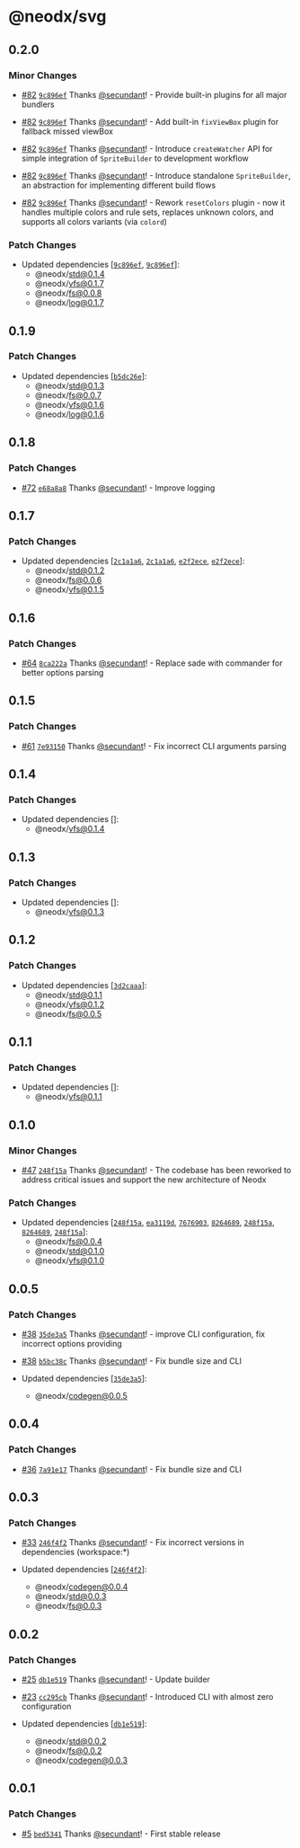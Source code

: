 # @neodx/svg

## 0.2.0

### Minor Changes

- [#82](https://github.com/secundant/neodx/pull/82) [`9c896ef`](https://github.com/secundant/neodx/commit/9c896efc7bd09c51e693d694e8265e0e580e30b4) Thanks [@secundant](https://github.com/secundant)! - Provide built-in plugins for all major bundlers

- [#82](https://github.com/secundant/neodx/pull/82) [`9c896ef`](https://github.com/secundant/neodx/commit/9c896efc7bd09c51e693d694e8265e0e580e30b4) Thanks [@secundant](https://github.com/secundant)! - Add built-in `fixViewBox` plugin for fallback missed viewBox

- [#82](https://github.com/secundant/neodx/pull/82) [`9c896ef`](https://github.com/secundant/neodx/commit/9c896efc7bd09c51e693d694e8265e0e580e30b4) Thanks [@secundant](https://github.com/secundant)! - Introduce `createWatcher` API for simple integration of `SpriteBuilder` to development workflow

- [#82](https://github.com/secundant/neodx/pull/82) [`9c896ef`](https://github.com/secundant/neodx/commit/9c896efc7bd09c51e693d694e8265e0e580e30b4) Thanks [@secundant](https://github.com/secundant)! - Introduce standalone `SpriteBuilder`, an abstraction for implementing different build flows

- [#82](https://github.com/secundant/neodx/pull/82) [`9c896ef`](https://github.com/secundant/neodx/commit/9c896efc7bd09c51e693d694e8265e0e580e30b4) Thanks [@secundant](https://github.com/secundant)! - Rework `resetColors` plugin - now it handles multiple colors and rule sets, replaces unknown colors, and supports all colors variants (via `colord`)

### Patch Changes

- Updated dependencies [[`9c896ef`](https://github.com/secundant/neodx/commit/9c896efc7bd09c51e693d694e8265e0e580e30b4), [`9c896ef`](https://github.com/secundant/neodx/commit/9c896efc7bd09c51e693d694e8265e0e580e30b4)]:
  - @neodx/std@0.1.4
  - @neodx/vfs@0.1.7
  - @neodx/fs@0.0.8
  - @neodx/log@0.1.7

## 0.1.9

### Patch Changes

- Updated dependencies [[`b5dc26e`](https://github.com/secundant/neodx/commit/b5dc26e0c47bab3f01863a15cf5db360e39efdcf)]:
  - @neodx/std@0.1.3
  - @neodx/fs@0.0.7
  - @neodx/vfs@0.1.6
  - @neodx/log@0.1.6

## 0.1.8

### Patch Changes

- [#72](https://github.com/secundant/neodx/pull/72) [`e68a8a8`](https://github.com/secundant/neodx/commit/e68a8a8e4e121b31b8c53f7ae13c20f72f3e2697) Thanks [@secundant](https://github.com/secundant)! - Improve logging

## 0.1.7

### Patch Changes

- Updated dependencies [[`2c1a1a6`](https://github.com/secundant/neodx/commit/2c1a1a6e1e2980f2fdd26260790707db7352bce8), [`2c1a1a6`](https://github.com/secundant/neodx/commit/2c1a1a6e1e2980f2fdd26260790707db7352bce8), [`e2f2ece`](https://github.com/secundant/neodx/commit/e2f2eceec7aaa5d4ddbc5f156a018cf3822d529a), [`e2f2ece`](https://github.com/secundant/neodx/commit/e2f2eceec7aaa5d4ddbc5f156a018cf3822d529a)]:
  - @neodx/std@0.1.2
  - @neodx/fs@0.0.6
  - @neodx/vfs@0.1.5

## 0.1.6

### Patch Changes

- [#64](https://github.com/secundant/neodx/pull/64) [`8ca222a`](https://github.com/secundant/neodx/commit/8ca222a022feb91bb03ec12dab089627cc4849ae) Thanks [@secundant](https://github.com/secundant)! - Replace sade with commander for better options parsing

## 0.1.5

### Patch Changes

- [#61](https://github.com/secundant/neodx/pull/61) [`7e93150`](https://github.com/secundant/neodx/commit/7e931500a6fe300a056420fc7f80053857b5aa5a) Thanks [@secundant](https://github.com/secundant)! - Fix incorrect CLI arguments parsing

## 0.1.4

### Patch Changes

- Updated dependencies []:
  - @neodx/vfs@0.1.4

## 0.1.3

### Patch Changes

- Updated dependencies []:
  - @neodx/vfs@0.1.3

## 0.1.2

### Patch Changes

- Updated dependencies [[`3d2caaa`](https://github.com/secundant/neodx/commit/3d2caaa792bcf392765c08d11c6a82c3a19295e4)]:
  - @neodx/std@0.1.1
  - @neodx/vfs@0.1.2
  - @neodx/fs@0.0.5

## 0.1.1

### Patch Changes

- Updated dependencies []:
  - @neodx/vfs@0.1.1

## 0.1.0

### Minor Changes

- [#47](https://github.com/secundant/neodx/pull/47) [`248f15a`](https://github.com/secundant/neodx/commit/248f15ab83719f4fecc19c6882442c8815d3bfba) Thanks [@secundant](https://github.com/secundant)! - The codebase has been reworked to address critical issues and support the new architecture of Neodx

### Patch Changes

- Updated dependencies [[`248f15a`](https://github.com/secundant/neodx/commit/248f15ab83719f4fecc19c6882442c8815d3bfba), [`ea3119d`](https://github.com/secundant/neodx/commit/ea3119d23cd6107b1a1c71caf69877511536a975), [`7676903`](https://github.com/secundant/neodx/commit/76769036464164b3db2b9ff13a63b72e719430e6), [`8264689`](https://github.com/secundant/neodx/commit/826468971ee171e5e2a0a28c55e0a2e9411f12a3), [`248f15a`](https://github.com/secundant/neodx/commit/248f15ab83719f4fecc19c6882442c8815d3bfba), [`8264689`](https://github.com/secundant/neodx/commit/826468971ee171e5e2a0a28c55e0a2e9411f12a3), [`248f15a`](https://github.com/secundant/neodx/commit/248f15ab83719f4fecc19c6882442c8815d3bfba)]:
  - @neodx/fs@0.0.4
  - @neodx/std@0.1.0
  - @neodx/vfs@0.1.0

## 0.0.5

### Patch Changes

- [#38](https://github.com/secundant/neodx/pull/38) [`35de3a5`](https://github.com/secundant/neodx/commit/35de3a50be2d782e546f804361b2bef373ae9511) Thanks [@secundant](https://github.com/secundant)! - improve CLI configuration, fix incorrect options providing

- [#38](https://github.com/secundant/neodx/pull/38) [`b5bc38c`](https://github.com/secundant/neodx/commit/b5bc38ca61705bd810b58b29d15eb819aff7050a) Thanks [@secundant](https://github.com/secundant)! - Fix bundle size and CLI

- Updated dependencies [[`35de3a5`](https://github.com/secundant/neodx/commit/35de3a50be2d782e546f804361b2bef373ae9511)]:
  - @neodx/codegen@0.0.5

## 0.0.4

### Patch Changes

- [#36](https://github.com/secundant/neodx/pull/36) [`7a91e17`](https://github.com/secundant/neodx/commit/7a91e171dc028633a6c3ab229dc0a61769619cb6) Thanks [@secundant](https://github.com/secundant)! - Fix bundle size and CLI

## 0.0.3

### Patch Changes

- [#33](https://github.com/secundant/neodx/pull/33) [`246f4f2`](https://github.com/secundant/neodx/commit/246f4f292a005be440d78e7528cc40aefa5c6ad8) Thanks [@secundant](https://github.com/secundant)! - Fix incorrect versions in dependencies (workspace:\*)

- Updated dependencies [[`246f4f2`](https://github.com/secundant/neodx/commit/246f4f292a005be440d78e7528cc40aefa5c6ad8)]:
  - @neodx/codegen@0.0.4
  - @neodx/std@0.0.3
  - @neodx/fs@0.0.3

## 0.0.2

### Patch Changes

- [#25](https://github.com/secundant/neodx/pull/25) [`db1e519`](https://github.com/secundant/neodx/commit/db1e5193c4c5af6e0583a5e2f2e0a2ff161208d6) Thanks [@secundant](https://github.com/secundant)! - Update builder

- [#23](https://github.com/secundant/neodx/pull/23) [`cc295cb`](https://github.com/secundant/neodx/commit/cc295cb2030ffc7fbe5173a680be2bc665de0c20) Thanks [@secundant](https://github.com/secundant)! - Introduced CLI with almost zero configuration

- Updated dependencies [[`db1e519`](https://github.com/secundant/neodx/commit/db1e5193c4c5af6e0583a5e2f2e0a2ff161208d6)]:
  - @neodx/std@0.0.2
  - @neodx/fs@0.0.2
  - @neodx/codegen@0.0.3

## 0.0.1

### Patch Changes

- [#5](https://github.com/secundant/neodx/pull/5) [`bed5341`](https://github.com/secundant/neodx/commit/bed5341a495e241cafda27e1c52c29fcd8a2bc5f) Thanks [@secundant](https://github.com/secundant)! - First stable release
